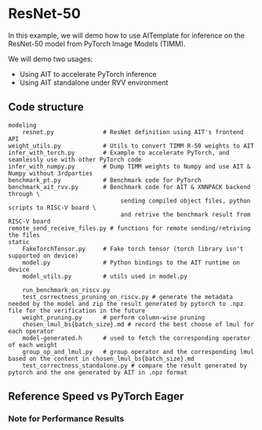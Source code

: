 # ResNet-50

In this example, we will demo how to use AITemplate for inference on the ResNet-50 model from PyTorch Image Models (TIMM).

We will demo two usages:
* Using AIT to accelerate PyTorch inference
* Using AIT standalone under RVV environment

## Code structure
```
modeling
    resnet.py              # ResNet definition using AIT's frontend API
weight_utils.py            # Utils to convert TIMM R-50 weights to AIT
infer_with_torch.py        # Example to accelerate PyTorch, and seamlessly use with other PyTorch code
infer_with_numpy.py        # Dump TIMM weights to Numpy and use AIT & Numpy without 3rdparties
benchmark_pt.py            # Benchmark code for PyTorch
benchmark_ait_rvv.py       # Benchmark code for AIT & XNNPACK backend through \
                                sending compiled object files, python scripts to RISC-V board \
                                and retrive the benchmark result from RISC-V board
remote_send_receive_files.py # functions for remote sending/retriving the files
static
    FakeTorchTensor.py     # Fake torch tensor (torch library isn't supported on device)
    model.py               # Python bindings to the AIT runtime on device
    model_utils.py         # utils used in model.py

    run_benchmark_on_riscv.py
    test_correctness_pruning_on_riscv.py # generate the metadata needed by the model and zip the result generated by pytorch to .npz file for the verification in the future
    weight_pruning.py      # perform column-wise pruning
    chosen_lmul_bs{batch_size}.md # record the best choose of lmul for each operator
    model-generated.h      # used to fetch the corresponding operator of each weight
    group_op_and_lmul.py   # group operator and the corresponding lmul based on the content in chosen_lmul_bs{batch_size}.md
    test_correctness_standalone.py # compare the result generated by pytorch and the one generated by AIT in .npz format
```



## Reference Speed vs PyTorch Eager



### Note for Performance Results


